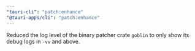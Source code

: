 ```yaml
---
"tauri-cli": "patch:enhance"
"@tauri-apps/cli": "patch:enhance"
---
```


Reduced the log level of the binary patcher crate `goblin` to only show its debug logs in `-vv` and above.
